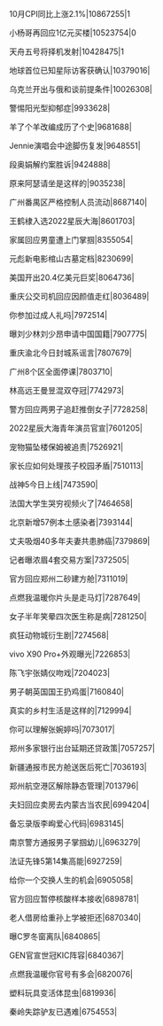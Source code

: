 10月CPI同比上涨2.1%|10867255|1

小杨哥再回应1亿元买楼|10523754|0

天舟五号将择机发射|10428475|1

地球首位已知星际访客获确认|10379016|

乌克兰开出与俄和谈前提条件|10026308|

警惕阳光型抑郁症|9933628|

羊了个羊改编成历了个史|9681688|

Jennie演唱会中途脚伤复发|9648551|

段奥娟解约案胜诉|9424888|

原来阿瑟请坐是这样的|9035238|

广州番禺区严格控制人员流动|8687140|

王鹤棣入选2022星辰大海|8601703|

家属回应男童遭上门掌掴|8355054|

元彪新电影棺山古墓定档|8230699|

美国开出20.4亿美元巨奖|8064736|

重庆公交司机回应因颜值走红|8036489|

你参加过成人礼吗|7972514|

曝刘少林刘少昂申请中国国籍|7907775|

重庆渝北今日封城系谣言|7807679|

广州8个区全面停课|7803710|

林高远王曼昱混双夺冠|7742973|

警方回应两男子追赶推倒女子|7728258|

2022星辰大海青年演员官宣|7601205|

宠物猫坠楼保姆被追责|7526921|

家长应如何处理孩子校园矛盾|7510113|

战神5今日上线|7473590|

法国大学生哭穷视频火了|7464658|

北京新增57例本土感染者|7393144|

丈夫吸烟40多年夫妻共患肺癌|7379869|

记者曝浓眉4套交易方案|7372505|

官方回应郑州二砂建方舱|7311019|

点燃我温暖你片头是走马灯|7287649|

女子半年笑晕四次医生称是病|7281250|

疯狂动物城衍生剧|7274568|

vivo X90 Pro+外观曝光|7226853|

陈飞宇张婧仪吻戏|7204023|

男子朝英国国王扔鸡蛋|7160840|

真实的乡村生活是这样的|7129994|

你可以理解张婉婷吗|7073017|

郑州多家银行出台延期还贷政策|7057257|

新疆通报市民方舱送医后死亡|7036193|

郑州航空港区解除静态管理|7013796|

夫妇回应卖房去内蒙古当农民|6994204|

备忘录版李峋爱心代码|6983145|

南京警方通报男子掌掴幼儿|6963279|

法证先锋5第14集高能|6927259|

给你一个交换人生的机会|6905058|

官方回应暂停核酸样本接收|6898781|

老人借房给重孙上学被拒还|6870340|

曝C罗冬窗离队|6840865|

GEN官宣世冠KIC阵容|6840367|

点燃我温暖你官号有多会|6820076|

塑料玩具变活体昆虫|6819936|

秦岭失踪驴友已遇难|6754553|

